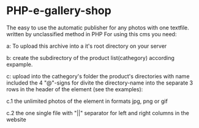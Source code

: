 # PHP-e-gallery-shop
The easy to use the automatic publisher for any photos with one textfile. written by unclassified method in PHP
For using this cms you need:

a: To upload this archive into a it's root directory on your server

b: create the subdirectory of the product list(cathegory) according expample. 

c: upload into the cathegory's folder the product's directories with name included the 4 "@"-signs for divite the directory-name into the separate 3 rows in the header of the element (see the examples): 

c.1 the unlimited photos of the element in formats jpg, png or gif

c.2 the one single file with "||" separator for left and right columns in the website 
